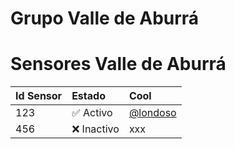 # Grupo Valle de Aburrá



# Sensores Valle de Aburrá

| Id Sensor | Estado | Cool |
|:----------|:-------------|:------|
| 123 | ✅ Activo | [@londoso](https://www.linkedin.com/in/londoso/) |
| 456 | ❌ Inactivo | xxx |